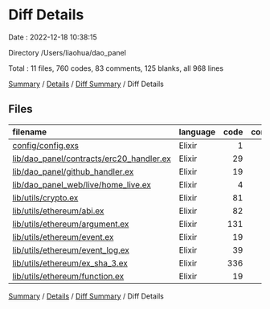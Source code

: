 # Diff Details

Date : 2022-12-18 10:38:15

Directory /Users/liaohua/dao_panel

Total : 11 files,  760 codes, 83 comments, 125 blanks, all 968 lines

[Summary](results.md) / [Details](details.md) / [Diff Summary](diff.md) / Diff Details

## Files
| filename | language | code | comment | blank | total |
| :--- | :--- | ---: | ---: | ---: | ---: |
| [config/config.exs](/config/config.exs) | Elixir | 1 | 0 | 0 | 1 |
| [lib/dao_panel/contracts/erc20_handler.ex](/lib/dao_panel/contracts/erc20_handler.ex) | Elixir | 29 | 0 | 6 | 35 |
| [lib/dao_panel/github_handler.ex](/lib/dao_panel/github_handler.ex) | Elixir | 19 | 1 | 4 | 24 |
| [lib/dao_panel_web/live/home_live.ex](/lib/dao_panel_web/live/home_live.ex) | Elixir | 4 | 1 | 1 | 6 |
| [lib/utils/crypto.ex](/lib/utils/crypto.ex) | Elixir | 81 | 4 | 21 | 106 |
| [lib/utils/ethereum/abi.ex](/lib/utils/ethereum/abi.ex) | Elixir | 82 | 0 | 11 | 93 |
| [lib/utils/ethereum/argument.ex](/lib/utils/ethereum/argument.ex) | Elixir | 131 | 22 | 35 | 188 |
| [lib/utils/ethereum/event.ex](/lib/utils/ethereum/event.ex) | Elixir | 19 | 1 | 8 | 28 |
| [lib/utils/ethereum/event_log.ex](/lib/utils/ethereum/event_log.ex) | Elixir | 39 | 1 | 11 | 51 |
| [lib/utils/ethereum/ex_sha_3.ex](/lib/utils/ethereum/ex_sha_3.ex) | Elixir | 336 | 53 | 24 | 413 |
| [lib/utils/ethereum/function.ex](/lib/utils/ethereum/function.ex) | Elixir | 19 | 0 | 4 | 23 |

[Summary](results.md) / [Details](details.md) / [Diff Summary](diff.md) / Diff Details